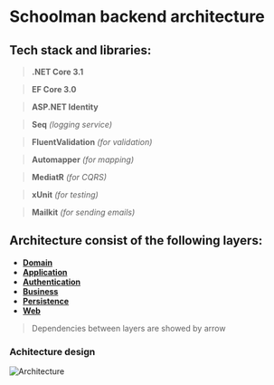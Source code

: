 # Schoolman backend architecture

## Tech stack and libraries:
> **.NET Core 3.1**

> **EF Core 3.0**

> **ASP.NET Identity**

> **Seq** *(logging service)*

> **FluentValidation** *(for validation)*

> **Automapper** *(for mapping)*

> **MediatR** *(for CQRS)*

> **xUnit** *(for testing)*

> **Mailkit** *(for sending emails)*





## Architecture consist of the following layers:

 - __[Domain ](./Core/Domain)__ 
 - __[Application ](./Core/Application)__
 - __[Authentication ](./Infrastructure/Authentication)__ 
 - __[Business ](./Infrastructure/Business)__
 - __[Persistence ](./Infrastructure/Persistence)__
 - __[Web ](./Web)__


> Dependencies between layers are showed by arrow


### Achitecture design

![Architecture](https://downloader.disk.yandex.ru/preview/feb6461f17df0198155a7204d55594a7bd417aa2f877bd85a856d3afaa931433/5e42d05d/BkUcR9lE3g4VxW7W6HMS7F5AzR6ilUI8f8ONjO8ajXPxtetPKQQv6ND3_UUjLeLgfV1WHNYXlzK4jjXIqhGWCQ==?uid=0&filename=Architecture+design.png&disposition=inline&hash=&limit=0&content_type=image%2Fpng&tknv=v2&owner_uid=596091530&size=2048x2048)